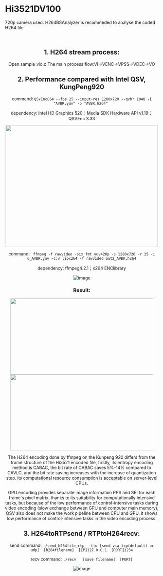 # Hi3521DV100
720p camera used. H264BSAnalyzer is recommeded to analyse the coded H264 file

<div align=center><br/>
 
## **1. H264 stream process:**
Open sample_vio.c 
The main process flow:VI->VENC->VPSS->VDEC->VO

## **2. Performance compared with Intel QSV, KungPeng920**
 command:
 ```QSVEncC64 --fps 25 --input-res 1280x720 --qvbr 1040 -i "AVBR.yuv" -o "AVBR.h264" ```
 
 dependency: Intel HD Graphics 520；Media SDK Hardware API v1.19；QSVEnc 3.33

<div align=center><img src="https://github.com/zdszx/Hi3521DV100-/blob/master/IMAGE/QSV.png" width="500" height="400" /><br/>

 command:
 ``` ffmpeg -f rawvideo -pix_fmt yuv420p -s 1280x720 -r 25 -i 6_AVBR.yuv -c:v libx264 -f rawvideo out2_AVBR.h264```
 
 dependency: ffmpeg4.2.1；x264 ENClibrary
 
![image](https://github.com/zdszx/Hi3521DV100-/blob/master/IMAGE/kp920.png)
 
### Result:
<img src="https://github.com/zdszx/Hi3521DV100-/blob/master/IMAGE/3.png" width="470" height="250" /><img src="https://github.com/zdszx/Hi3521DV100-/blob/master/IMAGE/4.png" width="470" height="250" />

The H264 encoding done by ffmpeg on the Kunpeng 920 differs from the frame structure of the Hi3521 encoded file, firstly, its entropy encoding method is CABAC, the bit rate of CABAC saves 5%-14% compared to CAVLC, and the bit rate saving increases with the increase of quantization step. its computational resource consumption is acceptable on server-level CPUs.

GPU encoding provides separate image information PPS and SEI for each frame's pixel matrix, thanks to its suitability for computationally intensive tasks, but because of the low performance of control-intensive tasks during video encoding (slow exchange between GPU and computer main memory), QSV also does not make the work pipeline between CPU and GPU. it shows low performance of control-intensive tasks in the video encoding process.

## **3. H264toRTPsend / RTPtoH264recv:**

send command:
```./send_h264file_rtp  -t|u [send via tcp(default) or udp]  [h264filename]  [IP]127.0.0.1  [PORT]1234```

recv command:
```./recv   [save filename]  [PORT]```

![image](https://github.com/zdszx/Hi3521DV100-/blob/master/IMAGE/1.png)
